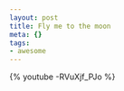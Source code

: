 ```yaml
--- 
layout: post
title: Fly me to the moon
meta: {}
tags: 
- awesome
---
```

{% youtube -RVuXjf_PJo %}
